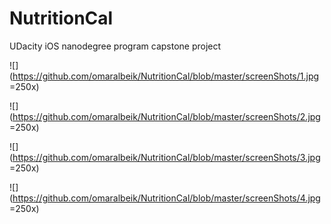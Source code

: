 # NutritionCal
UDacity iOS nanodegree program capstone project

![](https://github.com/omaralbeik/NutritionCal/blob/master/screenShots/1.jpg =250x)

![](https://github.com/omaralbeik/NutritionCal/blob/master/screenShots/2.jpg =250x)

![](https://github.com/omaralbeik/NutritionCal/blob/master/screenShots/3.jpg =250x)

![](https://github.com/omaralbeik/NutritionCal/blob/master/screenShots/4.jpg =250x)
